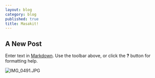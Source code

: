 ```yaml
---
layout: blog
category: blog
published: true
title: Masakit!
---
```

## A New Post

Enter text in [Markdown](http://daringfireball.net/projects/markdown/). Use the toolbar above, or click the **?** button for formatting help.

![IMG_0491.JPG]({{site.baseurl}}/media/IMG_0491.JPG)

